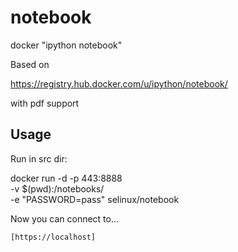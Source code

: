 # notebook
docker "ipython notebook"

Based on

https://registry.hub.docker.com/u/ipython/notebook/

with pdf support

## Usage ##

Run in src dir:

docker run -d -p 443:8888 \
           -v $(pwd):/notebooks/ \
           -e "PASSWORD=pass" selinux/notebook


Now you can connect to...

    [https://localhost]



